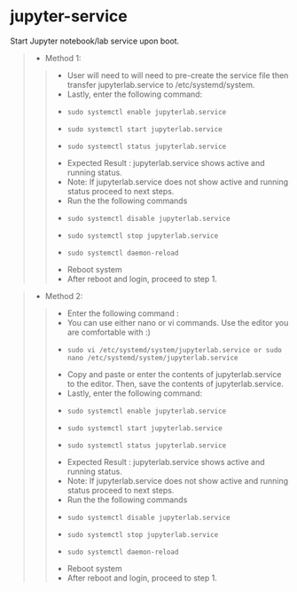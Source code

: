 # jupyter-service
Start Jupyter notebook/lab service upon boot.
>- Method 1: 
>>- User will need to will need to pre-create the service file then transfer jupyterlab.service to /etc/systemd/system.
>>- Lastly, enter the following command:
>>-     sudo systemctl enable jupyterlab.service
>>-     sudo systemctl start jupyterlab.service
>>-     sudo systemctl status jupyterlab.service
>>- Expected Result : jupyterlab.service shows active and running status.
>>- Note: If jupyterlab.service does not show active and running status proceed to next steps.
>>- Run the the following commands
>>-     sudo systemctl disable jupyterlab.service
>>-     sudo systemctl stop jupyterlab.service
>>-     sudo systemctl daemon-reload
>>- Reboot system
>>- After reboot and login, proceed to step 1.

>- Method 2:
>>- Enter the following command : 
>>- You can use either nano or vi commands. Use the editor you are comfortable with :) 
>>-     sudo vi /etc/systemd/system/jupyterlab.service or sudo nano /etc/systemd/system/jupyterlab.service 
>>- Copy and paste or enter the contents of jupyterlab.service to the editor. Then, save the contents of jupyterlab.service.
>>- Lastly, enter the following command:
>>-     sudo systemctl enable jupyterlab.service
>>-     sudo systemctl start jupyterlab.service
>>-     sudo systemctl status jupyterlab.service
>>- Expected Result : jupyterlab.service shows active and running status.
>>- Note: If jupyterlab.service does not show active and running status proceed to next steps.
>>- Run the the following commands
>>-     sudo systemctl disable jupyterlab.service
>>-     sudo systemctl stop jupyterlab.service
>>-     sudo systemctl daemon-reload
>>- Reboot system
>>- After reboot and login, proceed to step 1.


